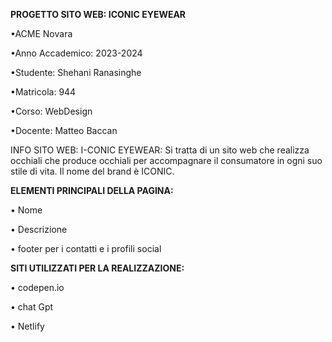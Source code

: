 **PROGETTO SITO WEB: ICONIC EYEWEAR**

•ACME Novara

•Anno Accademico: 2023-2024

•Studente: Shehani Ranasinghe

•Matricola: 944

•Corso: WebDesign 

•Docente: Matteo Baccan

INFO SITO WEB: I-CONIC EYEWEAR:
Si tratta di un sito web che realizza occhiali che produce occhiali per accompagnare il consumatore in ogni suo stile di vita. Il nome del brand è ICONIC. 

**ELEMENTI PRINCIPALI DELLA PAGINA:**

• Nome

• Descrizione

• footer per i contatti e i profili social

**SITI UTILIZZATI PER LA REALIZZAZIONE:**

• codepen.io

• chat Gpt

• Netlify
